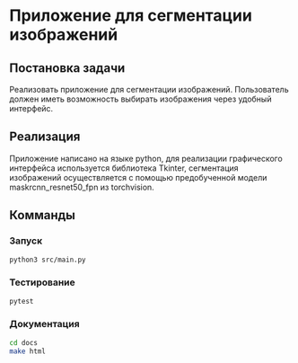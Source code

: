 # Приложение для сегментации изображений

## Постановка задачи
Реализовать приложение для сегментации изображений. Пользователь должен иметь возможность выбирать изображения через удобный интерфейс.

## Реализация
Приложение написано на языке python, для реализации графического интерфейса используется библиотека Tkinter, сегментация изображений осуществляется с помощью предобученной модели maskrcnn_resnet50_fpn из torchvision.

## Комманды

### Запуск
``` bash
python3 src/main.py
```

### Тестирование
``` bash
pytest
```

### Документация
``` bash
cd docs
make html
```

